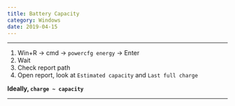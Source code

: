 ```yaml
---
title: Battery Capacity
category: Windows
date: 2019-04-15
---
```


-----

1. Win+R -> cmd -> `powercfg energy` -> Enter
2. Wait
3. Check report path
4. Open report, look at `Estimated capacity` and  `Last full charge`

**Ideally, `charge ~ capacity`**

-----